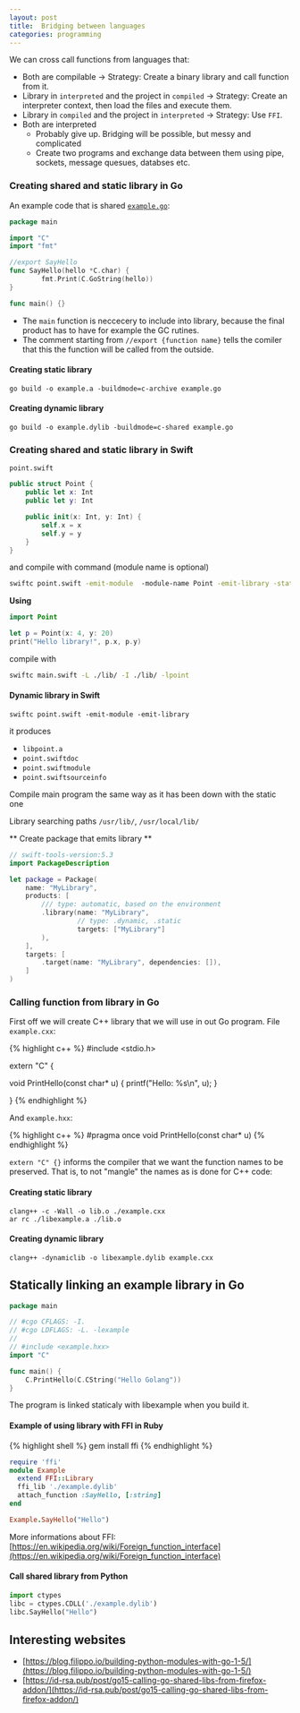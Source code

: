 ```yaml
---
layout: post
title:  Bridging between languages
categories: programming
---
```

We can cross call functions from languages that:

- Both are compilable &rarr; Strategy: Create a binary library and call function from it.
- Library in `interpreted` and the project in `compiled` &rarr; Strategy: Create an interpreter context, then load the files and execute them.
- Library in `compiled` and the project in `interpreted` &rarr; Strategy: Use `FFI`.
- Both are interpreted
	- Probably give up. Bridging will be possible, but messy and complicated
	- Create two programs and exchange data between them using pipe, sockets, message quesues, databses etc.

### Creating shared and static library in Go

An example code that is shared [`example.go`](https://github.com/artur-gurgul/codebook):

``` go
package main

import "C"
import "fmt"

//export SayHello
func SayHello(hello *C.char) {
		fmt.Print(C.GoString(hello))
}

func main() {}
```

- The `main` function is neccecery to include into library, because the final product has to have for example the GC rutines.
- The comment starting from `//export {function name}` tells the comiler that this the function will be called from the outside.

#### Creating static library

```
go build -o example.a -buildmode=c-archive example.go
```

#### Creating dynamic library

```
go build -o example.dylib -buildmode=c-shared example.go
```

### Creating shared and static library in Swift

`point.swift`
```swift
public struct Point {
    public let x: Int
    public let y: Int

    public init(x: Int, y: Int) {
        self.x = x
        self.y = y
    }
}
```

and compile with command (module name is optional)

```sh
swiftc point.swift -emit-module  -module-name Point -emit-library -static
```

**Using**

```swift
import Point

let p = Point(x: 4, y: 20)
print("Hello library!", p.x, p.y)
```

compile with

```sh
swiftc main.swift -L ./lib/ -I ./lib/ -lpoint
```

#### Dynamic library in Swift

```
swiftc point.swift -emit-module -emit-library
```

it produces 

- `libpoint.a` 
- `point.swiftdoc` 
- `point.swiftmodule`
- `point.swiftsourceinfo`

Compile main program the same way as it has been down with the static one

Library searching paths `/usr/lib/`, `/usr/local/lib/` 

** Create package that emits library **

```swift
// swift-tools-version:5.3
import PackageDescription

let package = Package(
    name: "MyLibrary",
    products: [
        /// type: automatic, based on the environment
        .library(name: "MyLibrary", 
		         // type: .dynamic, .static
		         targets: ["MyLibrary"]
        ),
    ],
    targets: [
        .target(name: "MyLibrary", dependencies: []),
    ]
)
```

### Calling function from library in Go

First off we will create C++ library that we will use in out Go program.
File `example.cxx`:

{% highlight c++ %}
#include <stdio.h>

extern "C" {

void PrintHello(const char* u) {
    printf("Hello: %s\n", u);
}

}
{% endhighlight %}

And `example.hxx`:

{% highlight c++ %}
#pragma once
void PrintHello(const char* u)
{% endhighlight %}

`extern "C" {}` informs the compiler that we want the function names to be preserved. That is, to not "mangle" the names as is done for C++ code:

#### Creating static library

```
clang++ -c -Wall -o lib.o ./example.cxx
ar rc ./libexample.a ./lib.o
```

#### Creating dynamic library

```
clang++ -dynamiclib -o libexample.dylib example.cxx
```

## Statically linking an example library in Go

```go
package main

// #cgo CFLAGS: -I.
// #cgo LDFLAGS: -L. -lexample
//
// #include <example.hxx>
import "C"

func main() {
	C.PrintHello(C.CString("Hello Golang"))
}
```

The program is linked staticaly with libexample when you build it.

#### Example of using library with FFI in Ruby

{% highlight shell %}
gem install ffi
{% endhighlight %}

```ruby
require 'ffi'
module Example
  extend FFI::Library
  ffi_lib './example.dylib'
  attach_function :SayHello, [:string]
end
```

```ruby
Example.SayHello("Hello")
```

More informations about FFI: [https://en.wikipedia.org/wiki/Foreign_function_interface](https://en.wikipedia.org/wiki/Foreign_function_interface)

#### Call shared library from Python

```python
import ctypes
libc = ctypes.CDLL('./example.dylib')
libc.SayHello("Hello")
```

## Interesting websites

- [https://blog.filippo.io/building-python-modules-with-go-1-5/](https://blog.filippo.io/building-python-modules-with-go-1-5/)
- [https://id-rsa.pub/post/go15-calling-go-shared-libs-from-firefox-addon/](https://id-rsa.pub/post/go15-calling-go-shared-libs-from-firefox-addon/)